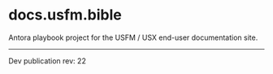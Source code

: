 # docs.usfm.bible
Antora playbook project for the USFM / USX end-user documentation site.

---

Dev publication rev: 22